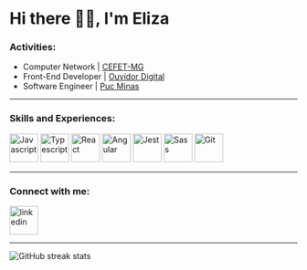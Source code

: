 # Hi there 👋🏽, I'm Eliza

<h3> Activities: </h3>

- Computer Network | [CEFET-MG](https://www.cefetmg.br/)
- Front-End Developer | [Ouvidor Digital](https://ouvidordigital.com/)
- Software Engineer | [Puc Minas](https://www.pucminas.br/destaques/Paginas/default.aspx)

<hr>
<h3> Skills and Experiences: </h3>

<img src="https://user-images.githubusercontent.com/56274028/101970313-79744500-3c08-11eb-90e5-8c09fec2d6bb.png" alt="Javascript" width="50"> <img src=https://user-images.githubusercontent.com/49694866/101971573-0c18e200-3c11-11eb-8933-b2d9e7de6dae.png alt="Typescript" width="50"> <img src=https://user-images.githubusercontent.com/49694866/101971326-6d3fb600-3c0f-11eb-9d35-d34da546a40a.png alt="React" width="50"> <img src=https://user-images.githubusercontent.com/49694866/101971208-71b79f00-3c0e-11eb-9ab1-b35d89c2020b.png alt="Angular" width="50"> <img src=https://user-images.githubusercontent.com/49694866/101971189-4765e180-3c0e-11eb-90b6-b177728f2477.png alt="Jest" width="50"> <img src="https://user-images.githubusercontent.com/56274028/101970393-d839be80-3c08-11eb-95c4-c9beef794d3d.png" alt="Sass" width="50"> <img src=https://user-images.githubusercontent.com/49694866/101971163-feae2880-3c0d-11eb-8c86-06e0cf22dbe9.png alt="Git" width="50">


<hr>
<h3> Connect with me: </h3>

[<img src='https://cdn.jsdelivr.net/npm/simple-icons@3.0.1/icons/linkedin.svg' alt='linkedin' height='50'>](https://www.linkedin.com/in/mariaelizasa/)  

<hr>

![GitHub streak stats](https://github-readme-streak-stats.herokuapp.com/?user=mariaelizasa)  
